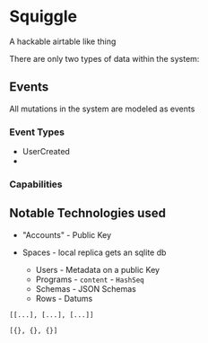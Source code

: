 
# Squiggle
A hackable airtable like thing

There are only two types of data within the system:

## Events
All mutations in the system are modeled as events

### Event Types

* UserCreated
* 

### Capabilities


## Notable Technologies used

* "Accounts" - Public Key

* Spaces - local replica gets an sqlite db
  * Users - Metadata on a public Key
  * Programs -
    `content` - `HashSeq`
  * Schemas - JSON Schemas
  * Rows - Datums


```
[[...], [...], [...]]
```

```
[{}, {}, {}]
```